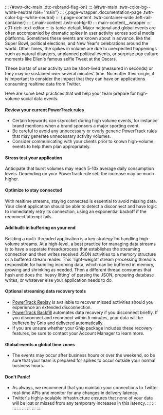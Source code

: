 ::: {#twtr-dtc-main .dtc-rebrand-flag-on}
::: {#twtr-main .twtr-color-bg--white-neutral role="main"}
::: {.page-wrapper .documentation-page .twtr-color-bg--white-neutral}
::: {.page-content .twtr-container-wide .left-rail-container}
::: {.main-content .twtr-col-lg-6}
::: main-content__wrapper
::: c01-rich-text-editor
::: is-table-default
Major national and global events are often accompanied by dramatic
spikes in user activity across social media platforms. Sometimes these
events are known about in advance, like the Super Bowl, political
elections, and New Year's celebrations around the world. Other times,
the spikes in volume are due to unexpected happenings such as natural
disasters, unplanned political events, or surprise pop culture moments
like Ellen's famous selfie Tweet at the Oscars.

These bursts of user activity can be short-lived (measured in seconds)
or they may be sustained over several minutes' time. No matter their
origin, it is important to consider the impact that they can have on
applications consuming realtime data from Twitter.

Here are some best practices that will help your team prepare for
high-volume social data events.

#### Review your current PowerTrack rules

-   Certain keywords can skyrocket during high volume events, for
    instance brand mentions when a brand sponsors a major sporting
    event.
-   Be careful to avoid any unnecessary or overly generic PowerTrack
    rules that may generate unnecessary activity volumes.
-   Consider communicating with your clients prior to known high-volume
    events to help them plan appropriately.

#### Stress test your application

Anticipate that burst volumes may reach 5-10x average daily consumption
levels. Depending on your PowerTrack rule set, the increase may be much
higher.

#### Optimize to stay connected

With realtime streams, staying connected is essential to avoid missing
data. Your client application should be able to detect a disconnect and
have logic to immediately retry its connection, using an exponential
backoff if the reconnect attempt fails.

#### Add built-in buffering on your end

Building a multi-threaded application is a key strategy for handling
high-volume streams. At a high-level, a best practice for managing data
streams is to have a separate thread/process that establishes the
streaming connection and then writes received JSON activities to a
memory structure or a buffered stream reader. This 'light-weight' stream
processing thread is responsible for handling incoming data, which can
be buffered in memory, growing and shrinking as needed. Then a different
thread consumes that hash and does the 'heavy lifting' of parsing the
JSON, preparing database writes, or whatever else your application needs
to do.

#### Optional streaming data recovery tools

-   [PowerTrack
    Replay](/en/docs/twitter-api/enterprise/powertrack-api/guides/powertrack_recovery_and_redundancy_features#replay)
    is available to recover missed activities should you experience an
    extended disconnection.
-   [PowerTrack
    Backfill](/en/docs/twitter-api/enterprise/powertrack-api/guides/powertrack_recovery_and_redundancy_features)
    automates data recovery if you disconnect briefly. If you disconnect
    and reconnect within 5 minutes, your data will be buffered by Gnip
    and delivered automatically.
-   If you are unsure whether your Gnip package includes these recovery
    features, be sure to contact your Account Manager to learn more.

#### Global events = global time zones

-   The events may occur after business hours or over the weekend, so be
    sure that your team is prepared for spikes to occur outside your
    normal business hours.

#### Don't Panic!

-   As always, we recommend that you maintain your connections to
    Twitter real-time APIs and monitor for any changes in delivery
    latency.
-   Twitter's highly-scalable infrastructure ensures that none of your
    data will be lost or missed from any temporary increases in this
    latency.
:::
:::
:::
:::
:::
:::
:::
:::
